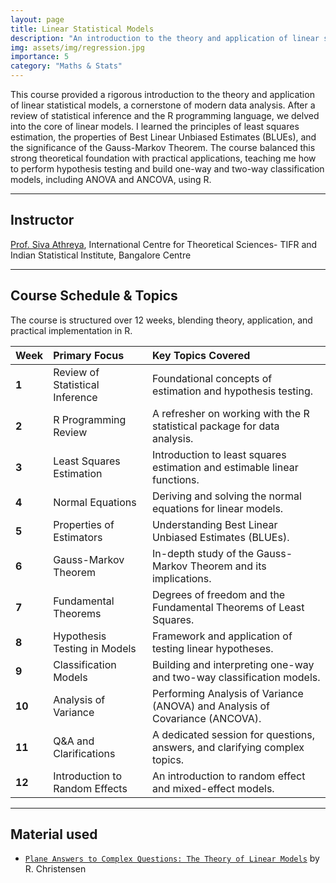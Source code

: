 ```yaml
---
layout: page
title: Linear Statistical Models
description: "An introduction to the theory and application of linear statistical models, covering least squares estimation, hypothesis testing, and ANOVA/ANCOVA using R."
img: assets/img/regression.jpg
importance: 5
category: "Maths & Stats"
---
```


This course provided a rigorous introduction to the theory and application of linear statistical models, a cornerstone of modern data analysis. After a review of statistical inference and the R programming language, we delved into the core of linear models. I learned the principles of least squares estimation, the properties of Best Linear Unbiased Estimates (BLUEs), and the significance of the Gauss-Markov Theorem. The course balanced this strong theoretical foundation with practical applications, teaching me how to perform hypothesis testing and build one-way and two-way classification models, including ANOVA and ANCOVA, using R.

---

## Instructor

[Prof. Siva Athreya](https://www.isibang.ac.in/~athreya/), International Centre for Theoretical Sciences- TIFR and Indian Statistical Institute, Bangalore Centre

---

## Course Schedule & Topics

The course is structured over 12 weeks, blending theory, application, and practical implementation in R.

| Week   | Primary Focus                   | Key Topics Covered                                                           |
| :----- | :------------------------------ | :--------------------------------------------------------------------------- |
| **1**  | Review of Statistical Inference | Foundational concepts of estimation and hypothesis testing.                  |
| **2**  | R Programming Review            | A refresher on working with the R statistical package for data analysis.     |
| **3**  | Least Squares Estimation        | Introduction to least squares estimation and estimable linear functions.     |
| **4**  | Normal Equations                | Deriving and solving the normal equations for linear models.                 |
| **5**  | Properties of Estimators        | Understanding Best Linear Unbiased Estimates (BLUEs).                        |
| **6**  | Gauss-Markov Theorem            | In-depth study of the Gauss-Markov Theorem and its implications.             |
| **7**  | Fundamental Theorems            | Degrees of freedom and the Fundamental Theorems of Least Squares.            |
| **8**  | Hypothesis Testing in Models    | Framework and application of testing linear hypotheses.                      |
| **9**  | Classification Models           | Building and interpreting one-way and two-way classification models.         |
| **10** | Analysis of Variance            | Performing Analysis of Variance (ANOVA) and Analysis of Covariance (ANCOVA). |
| **11** | Q&A and Clarifications          | A dedicated session for questions, answers, and clarifying complex topics.   |
| **12** | Introduction to Random Effects  | An introduction to random effect and mixed-effect models.                    |

---

## Material used

- [`Plane Answers to Complex Questions: The Theory of Linear Models`](http://www.stat.yale.edu/~jtc5/312_612/readings/Plane%20Answers%20to%20Complex%20Questions.pdf) by R. Christensen
